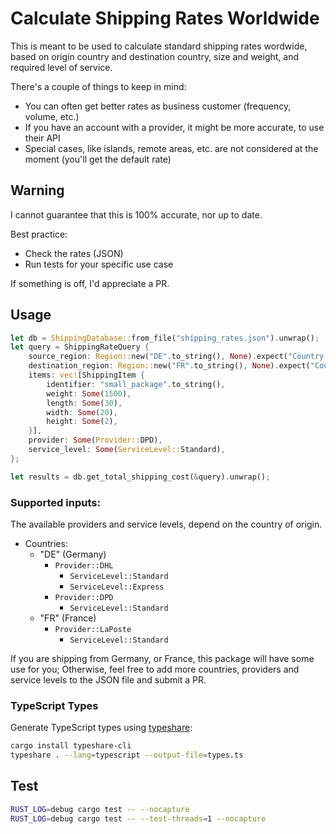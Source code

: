 # Calculate Shipping Rates Worldwide

This is meant to be used to calculate standard shipping rates wordwide, based on origin country and destination country, size and weight, and required level of service.

There's a couple of things to keep in mind:
- You can often get better rates as business customer (frequency, volume, etc.)
- If you have an account with a provider, it might be more accurate, to use their API
- Special cases, like islands, remote areas, etc. are not considered at the moment (you'll get the default rate)

## Warning

I cannot guarantee that this is 100% accurate, nor up to date.

Best practice:

- Check the rates (JSON)
- Run tests for your specific use case

If something is off, I'd appreciate a PR.

## Usage

```rs
let db = ShippingDatabase::from_file("shipping_rates.json").unwrap();
let query = ShippingRateQuery {
    source_region: Region::new("DE".to_string(), None).expect("Country code to be valid"),
    destination_region: Region::new("FR".to_string(), None).expect("Country code to be valid"),
    items: vec![ShippingItem {
        identifier: "small_package".to_string(),
        weight: Some(1500),
        length: Some(30),
        width: Some(20),
        height: Some(2),
    }],
    provider: Some(Provider::DPD),
    service_level: Some(ServiceLevel::Standard),
};

let results = db.get_total_shipping_cost(&query).unwrap();
```

### Supported inputs:

The available providers and service levels, depend on the country of origin.

- Countries:
  - "DE" (Germany)
    - `Provider::DHL`
      - `ServiceLevel::Standard`
      - `ServiceLevel::Express`
    - `Provider::DPD`
      - `ServiceLevel::Standard`
  - "FR" (France)
    - `Provider::LaPoste`
      - `ServiceLevel::Standard`

If you are shipping from Germany, or France, this package will have some use for you; Otherwise, feel free to add more countries, providers and service levels to the JSON file and submit a PR.

### TypeScript Types

Generate TypeScript types using [typeshare](https://1password.github.io/typeshare/):

```bash
cargo install typeshare-cli
typeshare . --lang=typescript --output-file=types.ts
```


## Test

```bash
RUST_LOG=debug cargo test -- --nocapture
RUST_LOG=debug cargo test -- --test-threads=1 --nocapture
```